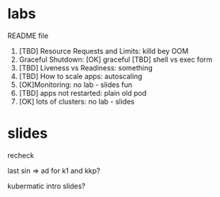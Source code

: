 # labs
README file

1. [TBD] Resource Requests and Limits: killd bey OOM
2. Graceful Shutdown: 
    [OK] graceful
    [TBD] shell vs exec form
3. [TBD] Liveness vs Readiness: something
4. [TBD] How to scale apps: autoscaling
5. [OK]Monitoring: no lab - slides fun
6. [TBD] apps not restarted: plain old pod
7. [OK] lots of clusters: no lab - slides

# slides
recheck

last sin => ad for k1 and kkp?

kubermatic intro slides?
